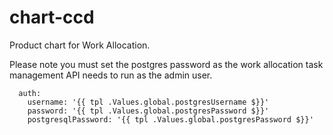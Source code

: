 # chart-ccd

Product chart for Work Allocation.

Please note you must set the postgres password as the work allocation task management API needs to run as the admin user.

```
  auth:
    username: '{{ tpl .Values.global.postgresUsername $}}'
    password: '{{ tpl .Values.global.postgresPassword $}}'
    postgresqlPassword: '{{ tpl .Values.global.postgresPassword $}}'
```

